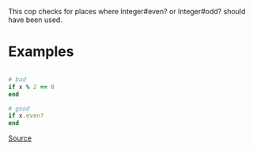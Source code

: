 
This cop checks for places where Integer#even? or Integer#odd?
should have been used.

# Examples

```ruby

# bad
if x % 2 == 0
end

# good
if x.even?
end
```

[Source](http://www.rubydoc.info/gems/rubocop/RuboCop/Cop/Style/EvenOdd)